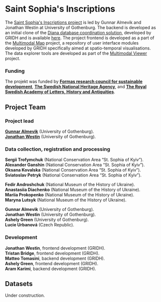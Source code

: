 # Saint Sophia's Inscriptions

The <a href="https://www.gu.se/en/research/digital-documentation-of-inscriptions-in-the-saint-sophia-cathedral-in-kyiv">Saint Sophia's Inscriptions project</a> is led by Gunnar Almevik and Jonathan Westin at University of Gothenburg. The backend is developed as an initial clone of the [Diana database coordination solution](https://github.com/gu-gridh/diana-backend), developed by GRIDH and is available <a href="https://github.com/gu-gridh/Saint_Sophia/">here</a>. The project frontend is developed as a part of the <a href="https://github.com/gu-gridh/multimodal-map#multimodal-map">Multimodal Map</a> project, a repository of user interface modules developed by GRIDH specifically aimed at spatio-temporal visualisations. The data explorer tools are developed as part of the <a href="https://github.com/gu-gridh/multimodal-viewer#multimodal-viewer">Multimodal Viewer</a> project.

### Funding
The projekt was funded by <a href="https://www.formas.se">**Formas research council for sustainable development**</a>, <a href="https://www.raa.se/">**The Swedish National Heritage Agency**</a>, and <a href="https://www.raa.se/">**The Royal Swedish Academy of Letters, History and Antiquities**</a>.

## Project Team

### Project lead
<a href="https://www.gu.se/om-universitetet/hitta-person/gunnaralmevik">**Gunnar Almevik**</a> (University of Gothenburg).  
<a href="https://www.gu.se/om-universitetet/hitta-person/jonathanwestin">**Jonathan Westin**</a>  (University of Gothenburg).

### Data collection, registration and processing
**Sergii Trofymchuk** (National Conservation Area “St. Sophia of Kyiv”).  
**Alexander Ganshin** (National Conservation Area “St. Sophia of Kyiv”).  
**Oksana Kovalska** (National Conservation Area “St. Sophia of Kyiv”).  
**Sviatoslav Petryk** (National Conservation Area “St. Sophia of Kyiv”).  

**Fedir Androshchuk** (National Museum of the History of Ukraine).  
**Anastasiia Diachenko** (National Museum of the History of Ukraine).  
**Mariia Prokopenko** (National Museum of the History of Ukraine).  
**Maryna Lutsyk** (National Museum of the History of Ukraine).  

**Gunnar Almevik** (University of Gothenburg).  
**Jonathan Westin** (University of Gothenburg).  
**Ashely Green** (University of Gothenburg).  
**Lucie Urbanová** (Czech Republic).  

### Development
**Jonathan Westin**, frontend development (GRIDH).  
**Tristan Bridge**, frontend development (GRIDH).  
**Matteo Tomasini**, backend development (GRIDH).  
**Ashely Green**, frontend development (GRIDH).  
**Aram Karimi**, backend development (GRIDH).    



## Datasets

Under construction.
